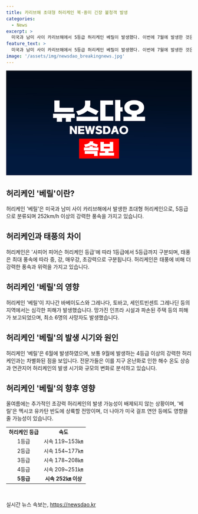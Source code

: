 ```yaml
---
title: 카리브해 초대형 허리케인 북·중미 긴장 불청객 발생
categories:
  - News
excerpt: >
  미국과 남미 사이 카리브해에서 5등급 허리케인 베릴이 발생했다. 이번에 7월에 발생한 것은 이례적이며, 전문가들은 지구 온난화로 인해 허리케인의 발생 시기와 규모가 변화하고 있다고 경고하고 있다. 베릴은 바베이도스 등에서 심각한 피해를 주고, 사망자도 발생했다. 현재는 자메이카를 향하고 있으며 멕시코 유카탄반도에 상륙할 전망이다. 이로 인해 멕시코나 미국 걸프 연안에도 영향을 줄 수 있다. 전문가들은 추가적인 추월 허리케인 발생 가능성을 경고하고 있다.
feature_text: >
  미국과 남미 사이 카리브해에서 5등급 허리케인 베릴이 발생했다. 이번에 7월에 발생한 것은 이례적이며, 전문가들은 지구 온난화로 인해 허리케인의 발생 시기와 규모가 변화하고 있다고 경고하고 있다. 베릴은 바베이도스 등에서 심각한 피해를 주고, 사망자도 발생했다. 현재는 자메이카를 향하고 있으며 멕시코 유카탄반도에 상륙할 전망이다. 이로 인해 멕시코나 미국 걸프 연안에도 영향을 줄 수 있다. 전문가들은 추가적인 추월 허리케인 발생 가능성을 경고하고 있다.
image: '/assets/img/newsdao_breakingnews.jpg'
---
```


<p><img src="/assets/img/newsdao_breakingnews.jpg" alt="ranknews 속보" /></p>

<h2 data-ke-size="size26">허리케인 '베릴'이란?</h2>

<p data-ke-size="size16">허리케인 '베릴'은 미국과 남미 사이 카리브해에서 발생한 초대형 허리케인으로, 5등급으로 분류되며 252km/h 이상의 강력한 풍속을 가지고 있습니다.</p>

<h2 data-ke-size="size26">허리케인과 태풍의 차이</h2>

<p data-ke-size="size16">허리케인은 '사피어 피어슨 허리케인 등급'에 따라 1등급에서 5등급까지 구분되며, 태풍은 최대 풍속에 따라 중, 강, 매우강, 초강력으로 구분됩니다. 허리케인은 태풍에 비해 더 강력한 풍속과 위력을 가지고 있습니다.</p>

<h2 data-ke-size="size26">허리케인 '베릴'의 영향</h2>

<p data-ke-size="size16">허리케인 '베릴'이 지나간 바베이도스와 그레나다, 토바고, 세인트빈센트 그레나딘 등의 지역에서는 심각한 피해가 발생했습니다. 망가진 인프라 시설과 파손된 주택 등의 피해가 보고되었으며, 최소 6명의 사망자도 발생했습니다.</p>

<h2 data-ke-size="size26">허리케인 '베릴'의 발생 시기와 원인</h2>

<p data-ke-size="size16">허리케인 '베릴'은 6월에 발생하였으며, 보통 9월에 발생하는 4등급 이상의 강력한 허리케인과는 차별화된 점을 보입니다. 전문가들은 이를 지구 온난화로 인한 해수 온도 상승과 연관지어 허리케인의 발생 시기와 규모의 변화로 분석하고 있습니다.</p>

<h2 data-ke-size="size26">허리케인 '베릴'의 향후 영향</h2>

<p data-ke-size="size16">올여름에는 추가적인 초강력 허리케인의 발생 가능성이 배제되지 않는 상황이며, '베릴'은 멕시코 유카탄 반도에 상륙할 전망이며, 더 나아가 미국 걸프 연안 등에도 영향을 줄 가능성이 있습니다.</p>

<table>
    <tr>
        <td style="text-align: center; height: 17px;"><b>허리케인 등급</b></td>
        <td style="text-align: center; height: 17px;"><b>속도</b></td>
    </tr>
    <tr>
        <td style="text-align: center; height: 17px;">1등급</td>
        <td style="text-align: center; height: 17px;">시속 119~153㎞</td>
    </tr>
    <tr>
        <td style="text-align: center; height: 17px;">2등급</td>
        <td style="text-align: center; height: 17px;">시속 154~177㎞</td>
    </tr>
    <tr>
        <td style="text-align: center; height: 17px;">3등급</td>
        <td style="text-align: center; height: 17px;">시속 178~208㎞</td>
    </tr>
    <tr>
        <td style="text-align: center; height: 17px;">4등급</td>
        <td style="text-align: center; height: 17px;">시속 209~251㎞</td>
    </tr>
    <tr>
        <td style="text-align: center; height: 17px;"><b>5등급</b></td>
        <td style="text-align: center; height: 17px;"><b>시속 252㎞ 이상</b></td>
    </tr>
</table>

<p data-ke-size="size16">&nbsp;</p>
실시간 뉴스 속보는, <a href="https://newsdao.kr" rel="dofollow">https://newsdao.kr</a>


